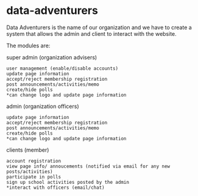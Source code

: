 # data-adventurers
Data Adventurers is the name of our organization and we have to create a system that allows the admin and client to interact with the website.


The modules are:

super admin (organization advisers)

	user management (enable/disable accounts)
	update page information
	accept/reject membership registration 
	post announcements/activities/memo
	create/hide polls
	*can change logo and update page information


admin (organization officers)

	update page information
	accept/reject membership registration 
	post announcements/activities/memo
	create/hide polls
	*can change logo and update page information
	
	
clients (member)

	account registration 
	view page info/ annoucements (notified via email for any new posts/activities)
	participate in polls
	sign up school activities posted by the admin
	*interact with officers (email/chat)	

